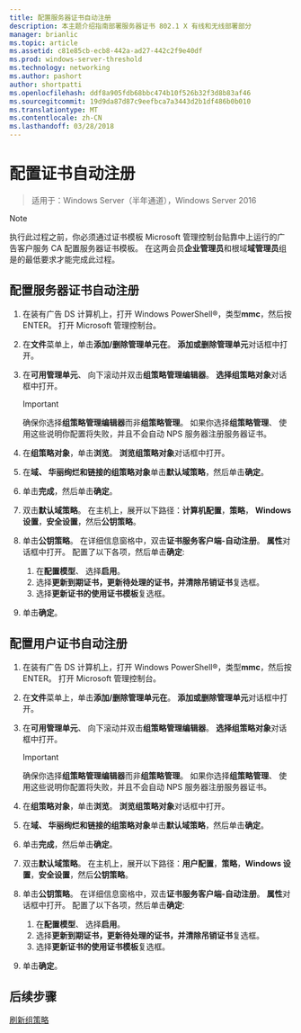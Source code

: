 ```yaml
---
title: 配置服务器证书自动注册
description: 本主题介绍指南部署服务器证书 802.1 X 有线和无线部署部分
manager: brianlic
ms.topic: article
ms.assetid: c81e85cb-ecb8-442a-ad27-442c2f9e40df
ms.prod: windows-server-threshold
ms.technology: networking
ms.author: pashort
author: shortpatti
ms.openlocfilehash: ddf8a905fdb68bbc474b10f526b32f3d8b83af46
ms.sourcegitcommit: 19d9da87d87c9eefbca7a3443d2b1df486b0b010
ms.translationtype: MT
ms.contentlocale: zh-CN
ms.lasthandoff: 03/28/2018
---
```

# <a name="configure-certificate-auto-enrollment"></a>配置证书自动注册

>适用于：Windows Server（半年通道），Windows Server 2016

> [!NOTE]
> 执行此过程之前，你必须通过证书模板 Microsoft 管理控制台贴靠中上运行的广告客户服务 CA 配置服务器证书模板。
在这两会员**企业管理员**和根域**域管理员**组是的最低要求才能完成此过程。

## <a name="configure-server-certificate-auto-enrollment"></a>配置服务器证书自动注册

1. 在装有广告 DS 计算机上，打开 Windows PowerShell&reg;，类型**mmc**，然后按 ENTER。 打开 Microsoft 管理控制台。
2. 在**文件**菜单上，单击**添加/删除管理单元在**。 **添加或删除管理单元**对话框中打开。
3. 在**可用管理单元**、 向下滚动并双击**组策略管理编辑器**。 **选择组策略对象**对话框中打开。

     > [!IMPORTANT]
     > 确保你选择**组策略管理编辑器**而非**组策略管理**。 如果你选择**组策略管理**、 使用这些说明你配置将失败，并且不会自动 NPS 服务器注册服务器证书。

4. 在**组策略对象**，单击**浏览**。 **浏览组策略对象**对话框中打开。
5. 在**域、 华丽绚烂和链接的组策略对象**单击**默认域策略**，然后单击**确定**。
6. 单击**完成**，然后单击**确定**。
7. 双击**默认域策略**。 在主机上，展开以下路径：**计算机配置**，**策略**， **Windows 设置**，**安全设置**，然后**公钥策略**。
8. 单击**公钥策略**。 在详细信息窗格中，双击**证书服务客户端-自动注册**。 **属性**对话框中打开。 配置了以下各项，然后单击**确定**:

     1. 在**配置模型**、 选择**启用**。
     2. 选择**更新到期证书，更新待处理的证书，并清除吊销证书**复选框。
     3. 选择**更新证书的使用证书模板**复选框。

9. 单击**确定**。

## <a name="configure-user-certificate-auto-enrollment"></a>配置用户证书自动注册

1. 在装有广告 DS 计算机上，打开 Windows PowerShell&reg;，类型**mmc**，然后按 ENTER。 打开 Microsoft 管理控制台。
2. 在**文件**菜单上，单击**添加/删除管理单元在**。 **添加或删除管理单元**对话框中打开。
3. 在**可用管理单元**、 向下滚动并双击**组策略管理编辑器**。 **选择组策略对象**对话框中打开。

     > [!IMPORTANT]
     > 确保你选择**组策略管理编辑器**而非**组策略管理**。 如果你选择**组策略管理**、 使用这些说明你配置将失败，并且不会自动 NPS 服务器注册服务器证书。

4. 在**组策略对象**，单击**浏览**。 **浏览组策略对象**对话框中打开。
5. 在**域、 华丽绚烂和链接的组策略对象**单击**默认域策略**，然后单击**确定**。
6. 单击**完成**，然后单击**确定**。
7. 双击**默认域策略**。 在主机上，展开以下路径：**用户配置**，**策略**，**Windows 设置**，**安全设置**，然后**公钥策略**。
8. 单击**公钥策略**。 在详细信息窗格中，双击**证书服务客户端-自动注册**。 **属性**对话框中打开。 配置了以下各项，然后单击**确定**:

     1. 在**配置模型**、 选择**启用**。
     2. 选择**更新到期证书，更新待处理的证书，并清除吊销证书**复选框。
     3. 选择**更新证书的使用证书模板**复选框。

9. 单击**确定**。

## <a name="next-steps"></a>后续步骤

[刷新组策略](refresh-group-policy.md)
